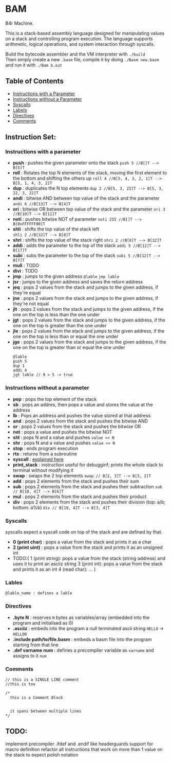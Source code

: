 # BAM
B4r Machine.

This is a stack-based assembly language designed for manipulating values on a stack and controlling program execution. The language supports arithmetic, logical operations, and system interaction through syscalls.  

Build the bytecode assembler and the VM interpreter with `./build`   
Then simply create a new `.basm` file, compile it by doing `./Basm new.basm` and run it with `./Bam b.out`

## Table of Contents 
- [Instructions with a Parameter](#instructions-with-a-parameter) 
- [Instructions without a Parameter](#instructions-without-a-parameter) 
- [Syscalls](#syscalls) 
- [Labels](#labels) 
- [Directives](#directives) 
- [Comments](#comments)

## Instruction Set:
### Instructions with a parameter
- **push** : pushes the given parameter onto the stack
  `push 5 //B[]T --> B[5]T`
- **roll** : Rotates the top N elements of the stack, moving the first element to the bottom and shifting the others up
  `roll 4 //B[5, 4, 3, 2, 1]T --> B[5, 1, 4, 3, 2]T`
- **dup** : duplicates the N top elements
  `dup 2 //B[5, 3, 22]T --> B[5, 3, 22, 3, 22]T` 
- **andi** : bitwise AND between top value of the stack and the parameter
  `andi 6 //B[13]T --> B[4]T`
- **ori** : bitwise OR between top value of the stack and the parameter
  `ori 3 //B[10]T --> B[11]T`
- **noti** : pushes bitwise NOT of parameter
  `noti 255 //B[]T --> B[0xFFFFFF00]T`
- **shli** : shifts the top value of the stack left  
  `shli 2 //B[32]T --> B[8]T`
- **shri** : shifts the top value of the stack right
  `shri 2 //B[8]T --> B[32]T`
- **addi** : adds the parameter to the top of the stack
  `addi 5 //B[12]T --> B[17]T`
- **subi** : subs the parameter to the top of the stack
  `subi 5 //B[12]T --> B[7]T`
- **muli** : TODO
- **divi** : TODO
- **jmp** : jumps to the given address
  `@lable`
  `jmp lable`
- **jsr** : jumps to the given address and saves the return address
- **jeq** : pops 2 values from the stack and jumps to the given address, if they're equal
- **jne** : pops 2 values from the stack and jumps to the given address, if they're not equal
- **jlt** : pops 2 values from the stack and jumps to the given address, if the one on the top is less than the one under
- **jgt** : pops 2 values from the stack and jumps to the given address, if the one on the top is greater than the one under
- **jle** : pops 2 values from the stack and jumps to the given address, if the one on the top is less than or equal the one under
- **jge** : pops 2 values from the stack and jumps to the given address, if the one on the top is greater than or equal the one under
  ```
  @lable
  push 5
  dup 1
  addi 4
  jgt lable // 9 > 5 -> true
  ```

### Instructions without a parameter
- **pop** : pops the top element of the stack
- **sb** : pops an addres, then pops a value and stores the value at the address
- **lb** : Pops an address and pushes the value stored at that address
- **and** : pops 2 values from the stack and pushes the bitwise AND
- **or** : pops 2 values from the stack and pushes the bitwise OR
- **not** : pops a value and pushes the bitwise NOT
- **shl** : pops N and a value and pushes `value << N`
- **shr** : pops N and a value and pushes `value >> N`
- **stop** : ends program execution
- **rts** : returns from a subroutine
- **syscall** : [explained here](#syscalls)
- **print_stack** : instruction useful for debugginf; prints the whole stack to terminal without modifying it
- **swap** : swaps the 2 top elements
  `swap // B[2, 3]T --> B[3, 2]T`
- **add** : pops 2 elements from the stack and pushes their sum
- **sub** : pops 2 elements from the stack and pushes their subtraction
  `sub // B[10, 4]T --> B[6]T`
- **mul** : pops 2 elements from the stack and pushes their product
- **div** : pops 2 elements from the stack and pushes their division (top: a/b; bottom: a%b)
  `div // B[19, 4]T --> B[3, 4]T`


### Syscalls
syscalls expect a syscall code on top of the stack and are defined by that.
  - **0 (print char)** : pops a value from the stack and prints it as a char
  - **2 (print uint)** : pops a value from the stack and prints it as an unsigned int
  - TODO:{
	  1 (print string): pops a value from the stack (string address) and uses it to print an asciiz string
	  3 (print int): pops a value from the stack and prints it as an int
	  4 (read char): ...
	}

### Lables
```
@lable_name : defines a lable  
```

### Directives
- **.byte N** : reserves `N` bytes as variables/array (embedded into the program and initialised as 0)
- **.asciiz** : embeds into the program a null terminated ascii string `HELLO` -> `HELLO0`
- **.include path/to/file.basm** : embeds a basm file into the program starting from that line  
- **.def varname num** : defines a precompiler variable as `varname` and assigns to it `num`


### Comments
```
// this is a SINGLE LINE comment
//this is too

/*  
  this is a Comment Block


  it spans between multiple lines
*/  
```

## TODO:
implement precompiler .ifdef and .endif like headerguards
support for macro definition
refactor all instructions that work on more than 1 value on the stack to expect polish notation